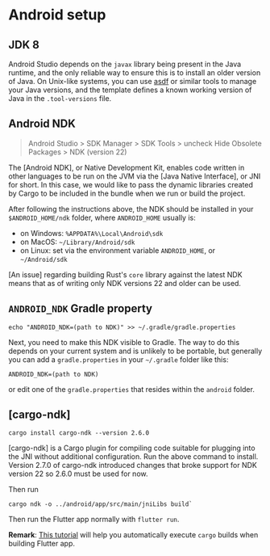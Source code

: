 # Android setup

## JDK 8

Android Studio depends on the `javax` library being present in the Java runtime, and the only reliable way to ensure this is to install an older version of Java. On Unix-like systems, you can use [asdf](https://asdf-vm.com/) or similar tools to manage your Java versions, and the template defines a known working version of Java in the `.tool-versions` file.

## Android NDK

> Android Studio > SDK Manager > SDK Tools > uncheck Hide Obsolete Packages > NDK (version 22)

The [Android NDK], or Native Development Kit, enables code written in other
languages to be run on the JVM via the [Java Native Interface], or JNI for short. In this case, we would like to pass the dynamic libraries created by Cargo to be included in the bundle when we run or build the project.

After following the instructions above, the NDK should be installed in your `$ANDROID_HOME/ndk` folder, where `ANDROID_HOME` usually is:
- on Windows: `%APPDATA%\Local\Android\sdk`
- on MacOS: `~/Library/Android/sdk`
- on Linux: set via the environment variable `ANDROID_HOME`, or `~/Android/sdk`

[An issue] regarding building Rust's `core` library against the latest NDK means that as of writing only NDK versions 22 and older can be used.

## `ANDROID_NDK` Gradle property

```shell
echo "ANDROID_NDK=(path to NDK)" >> ~/.gradle/gradle.properties
```

Next, you need to make this NDK visible to Gradle. The way to do this depends on your current system and is unlikely to be portable, but generally you can add a `gradle.properties` in your `~/.gradle` folder like this:

```
ANDROID_NDK=(path to NDK)
```

or edit one of the `gradle.properties` that resides within the `android` folder.

## [cargo-ndk]
```shell
cargo install cargo-ndk --version 2.6.0
```

[cargo-ndk] is a Cargo plugin for compiling code suitable for plugging into
the JNI without additional configuration. Run the above command to install.
Version 2.7.0 of cargo-ndk introduced changes that broke support for NDK
version 22 so 2.6.0 must be used for now.

Then run 
```shell
cargo ndk -o ../android/app/src/main/jniLibs build`
```
Then run the Flutter app normally with `flutter run`.

**Remark**: [This tutorial](https://stackoverflow.com/q/69515032/4619958) will help you automatically execute `cargo` builds when building Flutter app.

